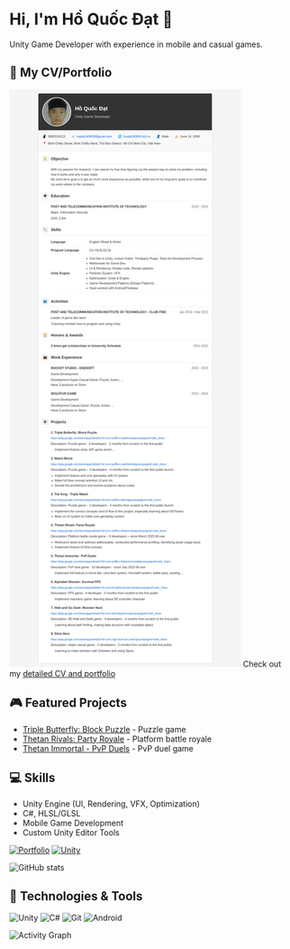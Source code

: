 # Hi, I'm Hồ Quốc Đạt 👋

Unity Game Developer with experience in mobile and casual games.

## 📄 My CV/Portfolio
![My CV Preview](screenshots/cv-preview.png)
Check out my [detailed CV and portfolio](https://yourusername.github.io/my-cv/)

## 🎮 Featured Projects
- [Triple Butterfly: Block Puzzle](https://play.google.com/store/apps/details?id=com.wolffun.tripleblock&pcampaignid=web_share) - Puzzle game
- [Thetan Rivals: Party Royale](https://play.google.com/store/apps/details?id=com.wolffun.thetanrivals&pcampaignid=web_share) - Platform battle royale
- [Thetan Immortal - PvP Duels](https://play.google.com/store/apps/details?id=com.wolffun.thetanimmortal&pcampaignid=web_share) - PvP duel game

## 💻 Skills
- Unity Engine (UI, Rendering, VFX, Optimization)
- C#, HLSL/GLSL
- Mobile Game Development
- Custom Unity Editor Tools

[![Portfolio](https://img.shields.io/badge/My_CV-4285F4?style=for-the-badge&logo=googlechrome&logoColor=white)](https://hodat140600.github.io/My-Info/)
[![Unity](https://img.shields.io/badge/Unity-000000?style=for-the-badge&logo=unity&logoColor=white)](https://hodat140600.itch.io)

![GitHub stats](https://github-readme-stats.vercel.app/api?username=hodat140600&show_icons=true&theme=radical)

<!-- Technologies section -->
## 🔧 Technologies & Tools
![Unity](https://img.shields.io/badge/-Unity-000?&logo=Unity)
![C#](https://img.shields.io/badge/-C%23-239120?&logo=c-sharp)
![Git](https://img.shields.io/badge/-Git-F05032?&logo=git&logoColor=white)
![Android](https://img.shields.io/badge/-Android-3DDC84?&logo=android&logoColor=white)

<!-- GitHub activity graph -->
![Activity Graph](https://activity-graph.herokuapp.com/graph?username=hodat140600&theme=github)
